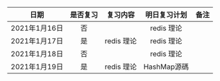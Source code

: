 |     日期      | 是否复习 |  复习内容  | 明日复习计划 | 备注 |
| :-----------: | :------: | :--------: | :----------: | :--: |
| 2021年1月16日 |    否    |            |  redis 理论  |      |
| 2021年1月17日 |    是    | redis 理论 |  redis 理论  |      |
| 2021年1月18日 |    否    |            |  redis 理论  |      |
| 2021年1月19日 |    是    | redis 理论 | HashMap源碼  |      |

